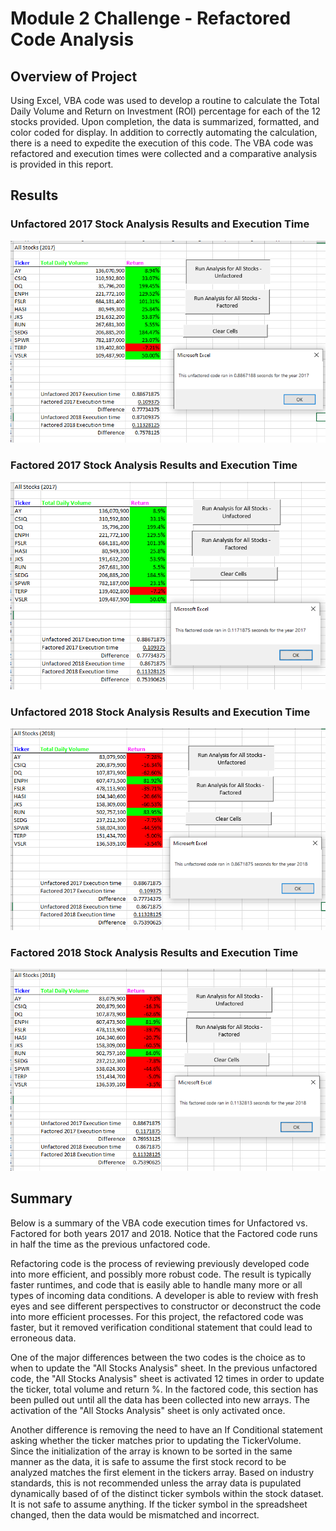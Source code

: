 # Module 2 Challenge - Refactored Code Analysis

## Overview of Project
Using Excel, VBA code was used to develop a routine to calculate the Total Daily Volume and Return on Investment (ROI) percentage for each of the 12 stocks provided. Upon completion, the data is summarized, formatted, and color coded for display. In addition to correctly automating the calculation, there is a need to expedite the execution of this code. The VBA code was refactored and execution times were collected and a comparative analysis is provided in this report.

## Results
### Unfactored 2017 Stock Analysis Results and Execution Time
![Unfactored 2017 Stock Analysis Results and Execution Time](resources/Unfactored_2017_Results.PNG)

### Factored 2017 Stock Analysis Results and Execution Time
![Factored 2017 Stock Analysis Results and Execution Time](resources/Factored_2017_Results.PNG)

### Unfactored 2018 Stock Analysis Results and Execution Time
![Unfactored 2018 Stock Analysis Results and Execution Time](resources/Unfactored_2018_Results.PNG)

### Factored 2018 Stock Analysis Results and Execution Time
![Factored 2018 Stock Analysis Results and Execution Time](resources/Factored_2018_Results.PNG)

## Summary
Below is a summary of the VBA code execution times for Unfactored vs. Factored for both years 2017 and 2018. Notice that the Factored code runs in half the time as the previous unfactored code. 

Refactoring code is the process of reviewing previously developed code into more efficient, and possibly more robust code. The result is typically faster runtimes, and code that is easily able to handle many more or all types of incoming data conditions. A developer is able to review with fresh eyes and see different perspectives to constructor or deconstruct the code into more efficient processes. For this project, the refactored code was faster, but it removed verification conditional statement that could lead to erroneous data.

One of the major differences between the two codes is the choice as to when to update the "All Stocks Analysis" sheet. In the previous unfactored code, the "All Stocks Analysis" sheet is activated 12 times in order to update the ticker, total volume and return %. In the factored code, this section has been pulled out until all the data has been collected into new arrays. The activation of the "All Stocks Analysis" sheet is only activated once. 

Another difference is removing the need to have an If Conditional statement asking whether the ticker matches prior to updating the TickerVolume. Since the initialization of the array is known to be sorted in the same manner as the data, it is safe to assume the first stock record to be analyzed matches the first element in the tickers array. Based on industry standards, this is not recommended unless the array data is pupulated dynamically based of of the distinct ticker symbols within the stock dataset. It is not safe to assume anything. If the ticker symbol in the spreadsheet changed, then the data would be mismatched and incorrect.


